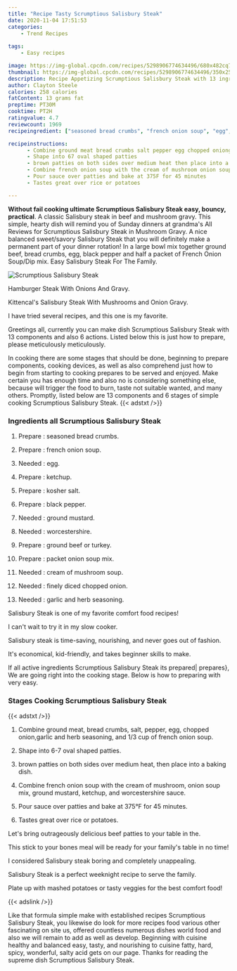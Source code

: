 ```yaml
---
title: "Recipe Tasty Scrumptious Salisbury Steak"
date: 2020-11-04 17:51:53
categories:
    - Trend Recipes
    
tags:
    - Easy recipes

image: https://img-global.cpcdn.com/recipes/5298906774634496/680x482cq70/scrumptious-salisbury-steak-recipe-main-photo.jpg
thumbnail: https://img-global.cpcdn.com/recipes/5298906774634496/350x250cq70/scrumptious-salisbury-steak-recipe-main-photo.jpg
description: Recipe Appetizing Scrumptious Salisbury Steak with 13 ingredients and 6 stages of easy cooking.
author: Clayton Steele
calories: 258 calories
fatContent: 13 grams fat
preptime: PT30M
cooktime: PT2H
ratingvalue: 4.7
reviewcount: 1969
recipeingredient: ["seasoned bread crumbs", "french onion soup", "egg", "ketchup", "kosher salt", "black pepper", "ground mustard", "worcestershire", "ground beef or turkey", "packet onion soup mix", "cream of mushroom soup", "finely diced chopped onion", "garlic and herb seasoning"]

recipeinstructions: 
      - Combine ground meat bread crumbs salt pepper egg chopped oniongarlic and herb seasoning and 13 cup of french onion soup 
      - Shape into 67 oval shaped patties 
      - brown patties on both sides over medium heat then place into a baking dish 
      - Combine french onion soup with the cream of mushroom onion soup mix ground mustard ketchup and worcestershire sauce 
      - Pour sauce over patties and bake at 375F for 45 minutes 
      - Tastes great over rice or potatoes

---
```




**Without fail cooking ultimate Scrumptious Salisbury Steak easy, bouncy, practical**. A classic Salisbury steak in beef and mushroom gravy. This simple, hearty dish will remind you of Sunday dinners at grandma&#39;s All Reviews for Scrumptious Salisbury Steak in Mushroom Gravy. A nice balanced sweet/savory Salisbury Steak that you will definitely make a permanent part of your dinner rotation! In a large bowl mix together ground beef, bread crumbs, egg, black pepper and half a packet of French Onion Soup/Dip mix. Easy Salisbury Steak For The Family.


![Scrumptious Salisbury Steak](https://img-global.cpcdn.com/recipes/5298906774634496/680x482cq70/scrumptious-salisbury-steak-recipe-main-photo.jpg "Scrumptious Salisbury Steak")



Hamburger Steak With Onions And Gravy.

Kittencal&#39;s Salisbury Steak With Mushrooms and Onion Gravy.

I have tried several recipes, and this one is my favorite.


Greetings all, currently you can make dish Scrumptious Salisbury Steak with 13 components and also 6 actions. Listed below this is just how to prepare, please meticulously meticulously.

In cooking there are some stages that should be done, beginning to prepare components, cooking devices, as well as also comprehend just how to begin from starting to cooking prepares to be served and enjoyed. Make certain you has enough time and also no is considering something else, because will trigger the food to burn, taste not suitable wanted, and many others. Promptly, listed below are 13 components and 6 stages of simple cooking Scrumptious Salisbury Steak.
{{< adstxt />}}

### Ingredients all Scrumptious Salisbury Steak


1. Prepare  : seasoned bread crumbs.

1. Prepare  : french onion soup.

1. Needed  : egg.

1. Prepare  : ketchup.

1. Prepare  : kosher salt.

1. Prepare  : black pepper.

1. Needed  : ground mustard.

1. Needed  : worcestershire.

1. Prepare  : ground beef or turkey.

1. Prepare  : packet onion soup mix.

1. Needed  : cream of mushroom soup.

1. Needed  : finely diced chopped onion.

1. Needed  : garlic and herb seasoning.


Salisbury Steak is one of my favorite comfort food recipes!

I can&#39;t wait to try it in my slow cooker.

Salisbury steak is time-saving, nourishing, and never goes out of fashion.

It&#39;s economical, kid-friendly, and takes beginner skills to make.


If all active ingredients Scrumptious Salisbury Steak its prepared| prepares}, We are going right into the cooking stage. Below is how to preparing with very easy.

### Stages Cooking Scrumptious Salisbury Steak

{{< adstxt />}}


1. Combine ground meat, bread crumbs, salt, pepper, egg, chopped onion,garlic and herb seasoning, and 1/3 cup of french onion soup.



1. Shape into 6-7 oval shaped patties.



1. brown patties on both sides over medium heat, then place into a baking dish.



1. Combine french onion soup with the cream of mushroom, onion soup mix, ground mustard, ketchup, and worcestershire sauce.



1. Pour sauce over patties and bake at 375°F for 45 minutes.



1. Tastes great over rice or potatoes.




Let&#39;s bring outrageously delicious beef patties to your table in the.

This stick to your bones meal will be ready for your family&#39;s table in no time!

I considered Salisbury steak boring and completely unappealing.

Salisbury Steak is a perfect weeknight recipe to serve the family.

Plate up with mashed potatoes or tasty veggies for the best comfort food!


{{< adslink />}}

Like that formula simple make with established recipes Scrumptious Salisbury Steak, you likewise do look for more recipes food various other fascinating on site us, offered countless numerous dishes world food and also we will remain to add as well as develop. Beginning with cuisine healthy and balanced easy, tasty, and nourishing to cuisine fatty, hard, spicy, wonderful, salty acid gets on our page. Thanks for reading the supreme dish Scrumptious Salisbury Steak.
